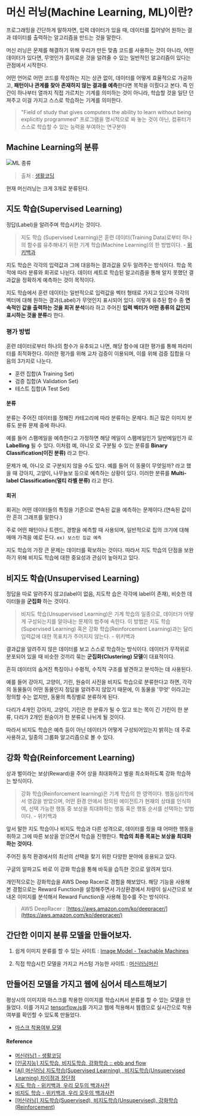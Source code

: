 # 머신 러닝(Machine Learning, ML)이란?

프로그래밍을 간단하게 말하자면, 입력 데이터가 있을 때, 데이터를 집어넣어 원하는 결과 데이터를 출력하는 알고리즘을 만드는 것을 말한다.

머신 러닝은 문제를 해결하기 위해 우리가 만든 맞춤 코드를 사용하는 것이 아니라, 어떤 데이터가 있다면, 무엇인가 흥미로운 것을 알려줄 수 있는 일반적인 알고리즘이 있다는 관점에서 시작한다.

어떤 언어로 어떤 코드를 작성하는 지는 상관 없이, 데이터를 어떻게 효율적으로 가공하고, **패턴이나 관계를 찾아 존재하지 않는 결과를 예측**한다면 목적을 이뤘다고 본다. 즉 인간이 하나부터 열까지 직접 가르치는 기계를 의미하는 것이 아니라, 학습할 것을 일단 던져주고 이걸 가지고 스스로 학습하는 기계를 의미한다.

> "Field of study that gives computers the ability to learn without being explicitly programmed”
프로그램을 명시적으로 짜 놓는 것이 아닌, 컴퓨터가 스스로 학습할 수 있는 능력을 부여하는 연구분야

## Machine Learning의 분류

![ML 종류](https://user-images.githubusercontent.com/24274424/91469635-97729f80-e8ce-11ea-9ee5-264c73e94910.png)


> 출처 : [생활코딩](https://opentutorials.org/course/4548/28934)

현재 머신러닝는 크게 3개로 분류된다.

## 지도 학습(Supervised Learning)

정답(Label)을 알려주며 학습시키는 것이다.

> 지도 학습 (Supervised Learning)은 훈련 데이터(Training Data)로부터 하나의 함수를 유추해내기 위한 기계 학습(Machine Learning)의 한 방법이다. - [위키백과](https://ko.wikipedia.org/wiki/%EC%A7%80%EB%8F%84_%ED%95%99%EC%8A%B5)

지도 학습은 각각의 입력값과 그에 대응하는 결과값을 모두 알려주는 방식이다. 학습 목적에 따라 분류와 회귀로 나뉜다. 데이터 세트로 학습된 알고리즘을 통해 알지 못했던 결과값을 정확하게 예측하는 것이 목적이다.

지도 학습에서 훈련 데이터는 일반적으로 입력값을 벡터 형태로 가지고 있으며 각각의 벡터에 대해 원하는 결과(Label)가 무엇인지 표시되어 있다. 이렇게 유추된 함수 중 **연속적인 값을 출력하는 것을 회귀 분석**이라 하고 주어진 **입력 벡터가 어떤 종류의 값인지 표시하는 것을 분류**라 한다.

### 평가 방법

훈련 데이터로부터 하나의 함수가 유추되고 나면, 해당 함수에 대한 평가를 통해 파라미터를 최적화한다. 이러한 평가를 위해 교차 검증이 이용되며, 이를 위해 검증 집합을 다음의 3가지로 나눈다.

- 훈련 집합(A Training Set)
- 검증 집합(A Validation Set)
- 테스트 집합(A Test Set)

#### 분류

분류는 주어진 데이터를 정해진 카테고리에 따라 분류하는 문제다. 최근 많은 이미지 분류도 분류 문제 중에 하나다.

예를 들어 스팸메일을 예측한다고 가정하면 해당 메일이 스팸메일인가 일반메일인가 로 **Labelling** 될 수 있다. 이처럼 예, 아니오 로 구분될 수 있는 분류를 **Binary Classification(이진 분류)** 라고 한다.

문제가 예, 아니오 로 구분되지 않을 수도 있다. 예를 들어 이 동물이 무엇일까? 라고 했을 때 강아지, 고양이, 나무늘보 등으로 예측하는 상황이 있다. 이러한 분류를 **Multi-label Classification(멀티 라벨 분류)** 라고 한다.

#### 회귀

회귀는 어떤 데이터들의 특징을 기준으로 연속된 값을 예측하는 문제이다.(연속된 값이란 흔히 그래프를 말한다.)

주로 어떤 패턴이나 트렌드, 경향을 예측할 때 사용되며, 일반적으로 집의 크기에 대해 매매 가격을 예로 든다. `ex) 보스턴 집값 예측`

지도 학습의 가장 큰 문제는 데이터를 확보하는 것이다. 따라서 지도 학습의 단점을 보완하기 위해 비지도 학습에 대한 중요성과 관심이 높아지고 있다.

## 비지도 학습(Unsupervised Learning)

정답을 따로 알려주지 않고(label이 없음, 지도학 습은 각각에 label이 존재), 비슷한 데이터들을 **군집화** 하는 것이다.

> 비지도 학습(Unsupervised Learning)은 기계 학습의 일종으로, 데이터가 어떻게 구성되는지를 알아내는 문제의 범주에 속한다. 이 방법은 지도 학습(Supervised Learning) 혹은 강화 학습(Reinforcement Learning)과는 달리 입력값에 대한 목표치가 주어지지 않는다. - 위키백과

결과값을 알려주지 않은 데이터를 보고 스스로 학습하는 방식이다. 데이터가 무작위로 분포되어 있을 때 비슷한 것끼리 묶는 **군집화(Clustering) 모델**이 대표적이다.

흔히 데이터의 숨겨진 특징이나 수평적, 수직적 구조를 발견하고 분석하는 데 사용된다.

예를 들어 강아지, 고양이, 기린, 원숭이 사진을 비지도 학습으로 분류한다고 하면, 각각의 동물들이 어떤 동물인지 정답을 알려주지 않았기 때문에, 이 동물을 '무엇' 이라고는 정의할 수는 없지만, 동물의 특징별로 분류하게 된다.

다리가 4개인 강아지, 고양이, 기린은 한 분류가 될 수 있고 또는 목이 긴 기린이 한 분류, 다리가 2개인 원숭이가 한 분류로 나뉘게 될 것이다.

따라서 비지도 학습은 예측 등이 아닌 데이터가 어떻게 구성되어있는지 밝히는 데 주로 사용하고, 일종의 그룹화 알고리즘으로 볼 수 있다.

## 강화 학습(Reinforcement Learning)

상과 벌이라는 보상(Reward)을 주어 상을 최대화하고 벌을 최소화하도록 강화 학습하는 방식이다.

> 강화 학습(Reinforcement learning)은 기계 학습의 한 영역이다. 행동심리학에서 영감을 받았으며, 어떤 환경 안에서 정의된 에이전트가 현재의 상태를 인식하여, 선택 가능한 행동 중 보상을 최대화하는 행동 혹은 행동 순서를 선택하는 방법이다. - 위키백과

앞서 말한 지도 학습이나 비지도 학습과 다른 성격으로, 데이터를 줬을 때 어떠한 행동을 취하고 그에 따른 보상을 얻으면서 학습을 진행한다. **학습의 최종 목표는 보상을 최대화하는 것이다**.

주어진 동적 환경에서의 최선의 선택을 찾기 위한 다양한 분야에 응용되고 있다. 

구글의 알파고도 바로 이 강화 학습을 통해 바둑을 습득한 것으로 알려져 있다.

개인적으로는 강화학습을 AWS Deep Racer로 경험을 해보았다. 해당 기능을 사용해본 경험으로는 Reward Function을 설정해주면서 가상환경에서 차량이 실시간으로 보내온 이미지를 분석해서 Reward Function을 사용해 점수를 주는 방식이다.

> AWS DeepRacer : [https://aws.amazon.com/ko/deepracer/](https://aws.amazon.com/ko/deepracer/)

## 간단한 이미지 분류 모델을 만들어보자.

1. 쉽게 이미지 분류를 할 수 있는 사이트 : [Image Model - Teachable Machines](https://teachablemachine.withgoogle.com/train/image)

2. 직접 학습시킨 모델을 가지고 커스텀 가능한 사이트 : [머신러닝머신](https://ml-app.yah.ac/)

## 만들어진 모델을 가지고 웹에 심어서 테스트해보기

평상시의 이미지와 마스크를 착용한 이미지를 학습시켜서 분류를 할 수 있는 모델을 만들었다. 이를 가지고 [tensorflow.js](https://www.tensorflow.org/js)를 가지고 웹에 적용해서 웹캠으로 실시간으로 착용여부를 확인할 수 있도록 만들었다.

- [마스크 착용여부 모델](https://seonhyungjo.github.io/tensorflow-2.0-study/%EB%A7%88%EC%8A%A4%ED%81%AC_%EC%B0%A9%EC%9A%A9_%EC%97%AC%EB%B6%80/)

#### Reference

- [머신러닝1 - 생활코딩](https://opentutorials.org/course/4548)
- [[인공지능] 지도학습, 비지도학습, 강화학습 :: ebb and flow](https://ebbnflow.tistory.com/165)
- [[AI] 머신러닝 지도학습(Supervised Learning) , 비지도학습(Unsupervised Learning) 차이점과 장단점](https://wendys.tistory.com/169)
- [지도 학습 - 위키백과, 우리 모두의 백과사전](https://ko.wikipedia.org/wiki/%EC%A7%80%EB%8F%84_%ED%95%99%EC%8A%B5)
- [비지도 학습 - 위키백과, 우리 모두의 백과사전](https://ko.wikipedia.org/wiki/%EB%B9%84%EC%A7%80%EB%8F%84_%ED%95%99%EC%8A%B5)
- [[머신러닝] 지도학습(Supervised), 비지도학습(Unsupervised), 강화학습(Reinforcement)](https://marobiana.tistory.com/155)
